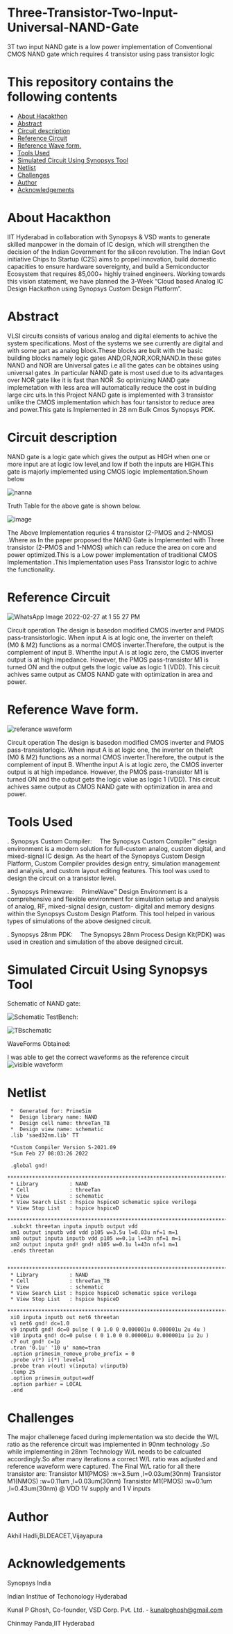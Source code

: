 # Three-Transistor-Two-Input-Universal-NAND-Gate
3T two input NAND gate is a low power implementation of Conventional CMOS NAND gate which requires 4 transistor using pass transistor logic

# This repository contains the following contents

- [About Hacakthon](#about-hacakthon)
- [Abstract](#abstract)
- [Circuit description](#circuit-description)
- [Reference Circuit](#reference-circuit)
- [Reference Wave form.](#reference-wave-form)
- [Tools Used](#tools-used)
- [Simulated Circuit Using Synopsys Tool](#simulated-circuit-using-synopsys-tool)
- [Netlist](#netlist)
- [Challenges](#challenges)
- [Author](#author)
- [Acknowledgements](#acknowledgements)

# About Hacakthon
IIT Hyderabad in collaboration with Synopsys & VSD wants to generate skilled manpower in the domain of IC design, which will strengthen the decision of the Indian Government for the silicon revolution. The Indian Govt initiative Chips to Startup (C2S) aims to propel innovation, build domestic capacities to ensure hardware sovereignty, and build a Semiconductor Ecosystem that requires 85,000+ highly trained engineers. Working towards this vision statement, we have planned the 3-Week “Cloud based Analog IC Design Hackathon using Synopsys Custom Design Platform”.


# Abstract
VLSI circuits consists of various analog and digital elements to achive the system specifications. Most of the systems we see currently are digital and  with some part as analog block.These blocks are bulit with the basic building blocks namely logic gates AND,OR,NOR,XOR,NAND.In these gates NAND and NOR are Universal gates i.e all the gates  can be obtaines using universal gates .In particular NAND gate is most used due to its advantages over NOR gate like it is  fast than NOR .So optimizing NAND gate implemetation with less area will automatically reduce the cost in bulding large circ  uits.In this Project NAND gate is implemented with 3 transistor unlike the CMOS implementation which has four tansistor to reduce area and power.This gate is Implemented in 28 nm Bulk Cmos Synopsys PDK.

# Circuit description
NAND gate is a logic gate which gives the output as HIGH when one or more input are at logic low level,and low if both the inputs are HIGH.This gate is majorly implemented using CMOS logic Implementation.Shown below

![nanna](https://user-images.githubusercontent.com/99066092/155873381-01faf299-a87b-4a16-8234-39a635e69eac.png)




Truth Table for the above gate is shown below.

![image](https://user-images.githubusercontent.com/99066092/155870985-54568206-f40a-4c8c-a1e1-b8262f773eaa.png)

The Above Implementation requries 4 transistor (2-PMOS and 2-NMOS) .Where as In the paper proposed the NAND Gate is Implemented with Three transistor (2-PMOS and 1-NMOS) which can reduce the area on core and power optimized.This is a Low power implementation of traditional CMOS Implementation .This Implementation uses Pass Transistor logic to achive the functionality.
# Reference Circuit
![WhatsApp Image 2022-02-27 at 1 55 27 PM](https://user-images.githubusercontent.com/99066092/155874700-1a84afa3-8be1-469d-9713-0e676cd2fa94.jpeg)


Circuit operation
The design is basedon modified CMOS inverter and PMOS pass-transistorlogic. When input A is at logic one, the inverter on theleft (M0 & M2) functions as a normal CMOS inverter.Therefore, the output is the complement of input B. Whenthe input A is at logic zero, the CMOS inverter output is at high impedance. However, the PMOS pass-transistor M1 is turned ON and the output gets the logic value as logic 1 (VDD). This circuit achives same output as CMOS NAND gate with optimization in area and power.

# Reference Wave form.
![referance waveform](https://user-images.githubusercontent.com/99066092/155871615-c476d500-bed8-42e4-9135-7f8e4ad2a669.PNG)

Circuit operation
The design is basedon modified CMOS inverter and PMOS pass-transistorlogic. When input A is at logic one, the inverter on theleft (M0 & M2) functions as a normal CMOS inverter.Therefore, the output is the complement of input B. Whenthe input A is at logic zero, the CMOS inverter output is at high impedance. However, the PMOS pass-transistor M1 is turned ON and the output gets the logic value as logic 1 (VDD). This circuit achives same output as CMOS NAND gate with optimization in area and power.
# Tools Used

. Synopsys Custom Compiler:  The Synopsys Custom Compiler™ design environment is a modern solution for full-custom analog, custom digital, and mixed-signal IC design. As the       heart of the Synopsys Custom Design Platform, Custom Compiler provides design entry, simulation management and analysis, and custom layout editing features. This tool was used   to design the circuit on a transistor level.

. Synopsys Primewave:  PrimeWave™ Design Environment is a comprehensive and flexible environment for simulation setup and analysis of analog, RF, mixed-signal design, custom-     digital and memory designs within the Synopsys Custom Design Platform. This tool helped in various types of simulations of the above designed circuit.

. Synopsys 28nm PDK:  The Synopsys 28nm Process Design Kit(PDK) was used in creation and simulation of the above designed circuit.

# Simulated Circuit Using Synopsys Tool

 Schematic of NAND gate:
 
![Schematic](https://user-images.githubusercontent.com/99066092/155871790-dccc26d8-3175-4475-bce4-5a15bc5c06a6.PNG)
 TestBench:
 
![TBschematic](https://user-images.githubusercontent.com/99066092/155871802-ef06d592-a8cf-4e96-b20a-ddfc17c2c44a.PNG)

 WaveForms Obtained:
 
I was able to get the correct waveforms as the reference circuit
![visible waveform](https://user-images.githubusercontent.com/99066092/155874113-c0186fe9-78f0-41c5-8ff7-1a01a92f73b7.PNG)

# Netlist
     *  Generated for: PrimeSim
     *  Design library name: NAND
     *  Design cell name: threeTan_TB
     *  Design view name: schematic
     .lib 'saed32nm.lib' TT

     *Custom Compiler Version S-2021.09
     *Sun Feb 27 08:03:26 2022

     .global gnd!
     ********************************************************************************
     * Library          : NAND
     * Cell             : threeTan
     * View             : schematic
     * View Search List : hspice hspiceD schematic spice veriloga
     * View Stop List   : hspice hspiceD
     ********************************************************************************
     .subckt threetan inputa inputb output vdd
     xm1 output inputb vdd vdd p105 w=3.5u l=0.03u nf=1 m=1
     xm0 output inputa inputb vdd p105 w=0.1u l=43n nf=1 m=1
     xm2 output inputa gnd! gnd! n105 w=0.1u l=43n nf=1 m=1
     .ends threetan

     ********************************************************************************
     * Library          : NAND
     * Cell             : threeTan_TB
     * View             : schematic
     * View Search List : hspice hspiceD schematic spice veriloga
     * View Stop List   : hspice hspiceD
     ********************************************************************************
     xi0 inputa inputb out net6 threetan
     v1 net6 gnd! dc=1.0
     v9 inputb gnd! dc=0 pulse ( 0 1.0 0 0.000001u 0.000001u 2u 4u )
     v10 inputa gnd! dc=0 pulse ( 0 1.0 0 0.000001u 0.000001u 1u 2u )
     c7 out gnd! c=1p
     .tran '0.1u' '10 u' name=tran
     .option primesim_remove_probe_prefix = 0
     .probe v(*) i(*) level=1
     .probe tran v(out) v(inputa) v(inputb)
     .temp 25
     .option primesim_output=wdf
     .option parhier = LOCAL
     .end



# Challenges 

The major challenege  faced during implementation wa sto decide the W/L ratio as the reference circuit was implemented in 90nm technology .So while implementing in 28nm Technology W/L needs to be calcuated accordingly.So after many iterations  a correct W/L ratio was adjusted and reference waveform were captured.
 The Final W/L ratio for  all there transistor are:
  Transistor M1(PMOS) :w=3.5um ,l=0.03um(30nm)
  Transistor M1(NMOS) :w=0.11um ,l=0.03um(30nm)
  Transistor M1(PMOS) :w=0.1um ,l=0.43um(30nm)
 @ VDD 1V supply and 1 V inputs



# Author
Akhil Hadli,BLDEACET,Vijayapura
# Acknowledgements 
Synopsys India

Indian Institue of Techonology Hyderabad

Kunal P Ghosh, Co-founder, VSD Corp. Pvt. Ltd. - kunalpghosh@gmail.com

Chinmay Panda,IIT Hyderabad

